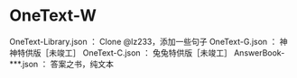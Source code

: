 # OneText-W
OneText-Library.json ： Clone @lz233，添加一些句子
OneText-G.json ： 神神特供版［未竣工］
OneText-C.json ： 兔兔特供版［未竣工］
AnswerBook-***.json ： 答案之书，纯文本
